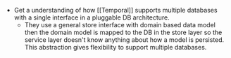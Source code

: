 - Get a understanding of how [[Temporal]] supports multiple databases with a single interface in a pluggable DB architecture.
	- They use a general store interface with domain based data model then the domain model is mapped to the DB in the store layer so the service layer doesn't know anything about how a model is persisted. This abstraction gives flexibility to support multiple databases.